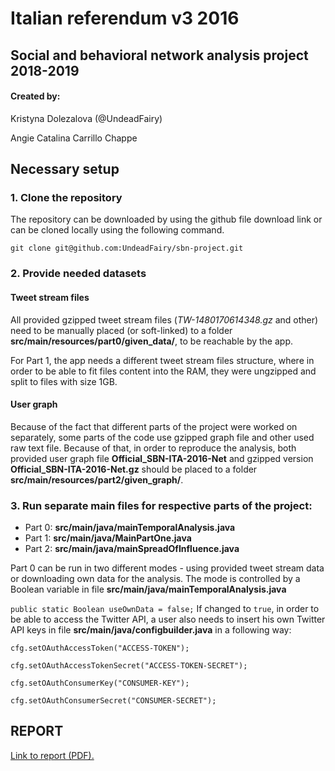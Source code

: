 # Italian referendum v3 2016 

## Social and behavioral network analysis project 2018-2019

#### Created by:
Kristyna Dolezalova (@UndeadFairy)

Angie Catalina Carrillo Chappe

## Necessary setup

### 1. Clone the repository
The repository can be downloaded by using the github file download link or can be cloned locally using the following command.
```
git clone git@github.com:UndeadFairy/sbn-project.git
```

### 2. Provide needed datasets

#### Tweet stream files

All provided gzipped tweet stream files (*TW-1480170614348.gz* and other) need to be manually placed (or soft-linked) to a folder **src/main/resources/part0/given_data/**, to be reachable by the app.

For Part 1, the app needs a different tweet stream files structure, where in order to be able to fit files content into the RAM, they were ungzipped and split to files with size 1GB.
#### User graph

Because of the fact that different parts of the project were worked on separately, some parts of the code use gzipped graph file and other used raw text file. Because of that, in order to reproduce the analysis, both provided user graph file **Official_SBN-ITA-2016-Net** and gzipped version **Official_SBN-ITA-2016-Net.gz** should be placed to a folder **src/main/resources/part2/given_graph/**.

### 3. Run separate main files for respective parts of the project: 
- Part 0: **src/main/java/mainTemporalAnalysis.java**
- Part 1: **src/main/java/MainPartOne.java**
- Part 2: **src/main/java/mainSpreadOfInfluence.java**

Part 0 can be run in two different modes - using provided tweet stream data or downloading own data for the analysis. The mode is controlled by a Boolean variable in file **src/main/java/mainTemporalAnalysis.java**

`public static Boolean useOwnData = false;` If changed to `true`, in order to be able to access the Twitter API, a user also needs to insert his own Twitter API keys in file **src/main/java/configbuilder.java** in a following way:
```
cfg.setOAuthAccessToken("ACCESS-TOKEN");

cfg.setOAuthAccessTokenSecret("ACCESS-TOKEN-SECRET");

cfg.setOAuthConsumerKey("CONSUMER-KEY");

cfg.setOAuthConsumerSecret("CONSUMER-SECRET");

```

## **REPORT**

[Link to report (PDF).](report.pdf)

